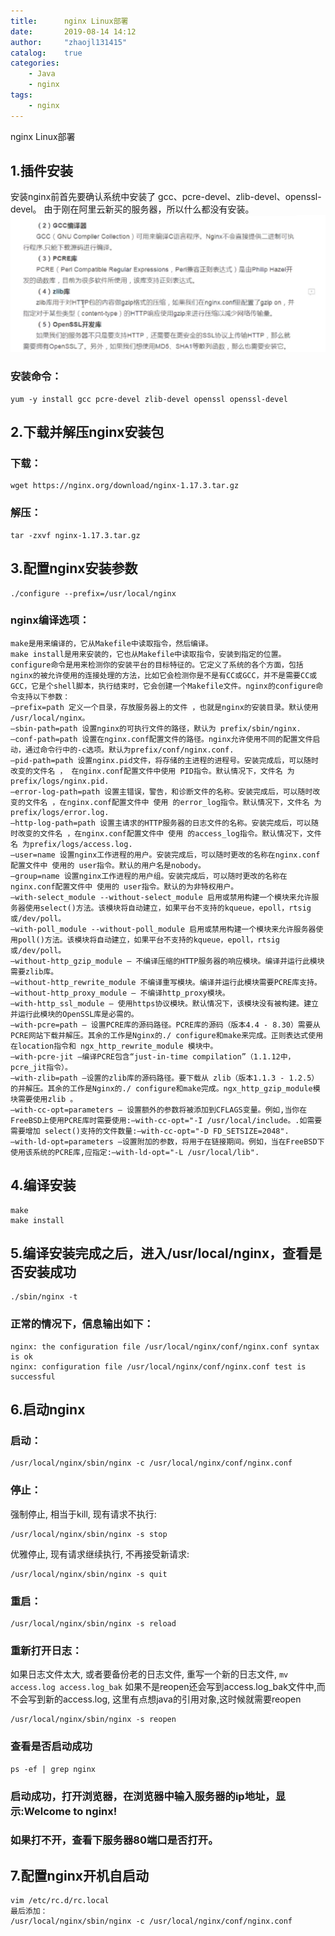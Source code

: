 ```yaml
---
title:      nginx Linux部署
date:       2019-08-14 14:12
author:     "zhaojl131415"
catalog:    true
categories: 
    - Java
    - nginx
tags:
    - nginx
---
```

nginx Linux部署
## 1.插件安装
安装nginx前首先要确认系统中安装了 gcc、pcre-devel、zlib-devel、openssl-devel。
由于刚在阿里云新买的服务器，所以什么都没有安装。
![](/img/nginx/1586261858557.jpg)

### 安装命令：
```
yum -y install gcc pcre-devel zlib-devel openssl openssl-devel
```
## 2.下载并解压nginx安装包
### 下载：
```
wget https://nginx.org/download/nginx-1.17.3.tar.gz
```
### 解压：
```
tar -zxvf nginx-1.17.3.tar.gz
```
## 3.配置nginx安装参数
```
./configure --prefix=/usr/local/nginx
```
### nginx编译选项：
```
make是用来编译的，它从Makefile中读取指令，然后编译。
make install是用来安装的，它也从Makefile中读取指令，安装到指定的位置。
configure命令是用来检测你的安装平台的目标特征的。它定义了系统的各个方面，包括nginx的被允许使用的连接处理的方法，比如它会检测你是不是有CC或GCC，并不是需要CC或GCC，它是个shell脚本，执行结束时，它会创建一个Makefile文件。nginx的configure命令支持以下参数：
–prefix=path 定义一个目录，存放服务器上的文件 ，也就是nginx的安装目录。默认使用 /usr/local/nginx。
–sbin-path=path 设置nginx的可执行文件的路径，默认为 prefix/sbin/nginx.
–conf-path=path 设置在nginx.conf配置文件的路径。nginx允许使用不同的配置文件启动，通过命令行中的-c选项。默认为prefix/conf/nginx.conf.
–pid-path=path 设置nginx.pid文件，将存储的主进程的进程号。安装完成后，可以随时改变的文件名 ， 在nginx.conf配置文件中使用 PID指令。默认情况下，文件名 为prefix/logs/nginx.pid.
–error-log-path=path 设置主错误，警告，和诊断文件的名称。安装完成后，可以随时改变的文件名 ，在nginx.conf配置文件中 使用 的error_log指令。默认情况下，文件名 为prefix/logs/error.log.
–http-log-path=path 设置主请求的HTTP服务器的日志文件的名称。安装完成后，可以随时改变的文件名 ，在nginx.conf配置文件中 使用 的access_log指令。默认情况下，文件名 为prefix/logs/access.log.
–user=name 设置nginx工作进程的用户。安装完成后，可以随时更改的名称在nginx.conf配置文件中 使用的 user指令。默认的用户名是nobody。
–group=name 设置nginx工作进程的用户组。安装完成后，可以随时更改的名称在nginx.conf配置文件中 使用的 user指令。默认的为非特权用户。
–with-select_module --without-select_module 启用或禁用构建一个模块来允许服务器使用select()方法。该模块将自动建立，如果平台不支持的kqueue，epoll，rtsig或/dev/poll。
–with-poll_module --without-poll_module 启用或禁用构建一个模块来允许服务器使用poll()方法。该模块将自动建立，如果平台不支持的kqueue，epoll，rtsig或/dev/poll。
–without-http_gzip_module — 不编译压缩的HTTP服务器的响应模块。编译并运行此模块需要zlib库。
–without-http_rewrite_module 不编译重写模块。编译并运行此模块需要PCRE库支持。
–without-http_proxy_module — 不编译http_proxy模块。
–with-http_ssl_module — 使用https协议模块。默认情况下，该模块没有被构建。建立并运行此模块的OpenSSL库是必需的。
–with-pcre=path — 设置PCRE库的源码路径。PCRE库的源码（版本4.4 - 8.30）需要从PCRE网站下载并解压。其余的工作是Nginx的./ configure和make来完成。正则表达式使用在location指令和 ngx_http_rewrite_module 模块中。
–with-pcre-jit —编译PCRE包含“just-in-time compilation”（1.1.12中， pcre_jit指令）。
–with-zlib=path —设置的zlib库的源码路径。要下载从 zlib（版本1.1.3 - 1.2.5）的并解压。其余的工作是Nginx的./ configure和make完成。ngx_http_gzip_module模块需要使用zlib 。
–with-cc-opt=parameters — 设置额外的参数将被添加到CFLAGS变量。例如,当你在FreeBSD上使用PCRE库时需要使用:–with-cc-opt="-I /usr/local/include。.如需要需要增加 select()支持的文件数量:–with-cc-opt="-D FD_SETSIZE=2048".
–with-ld-opt=parameters —设置附加的参数，将用于在链接期间。例如，当在FreeBSD下使用该系统的PCRE库,应指定:–with-ld-opt="-L /usr/local/lib".
```
## 4.编译安装
```
make
make install
```
## 5.编译安装完成之后，进入/usr/local/nginx，查看是否安装成功
```
./sbin/nginx -t
```
### 正常的情况下，信息输出如下：
```
nginx: the configuration file /usr/local/nginx/conf/nginx.conf syntax is ok
nginx: configuration file /usr/local/nginx/conf/nginx.conf test is successful
```
## 6.启动nginx
### 启动：
```
/usr/local/nginx/sbin/nginx -c /usr/local/nginx/conf/nginx.conf
```
### 停止：
强制停止, 相当于kill, 现有请求不执行:
```
/usr/local/nginx/sbin/nginx -s stop 
```
优雅停止, 现有请求继续执行, 不再接受新请求:
```
/usr/local/nginx/sbin/nginx -s quit 
```
### 重启：
```
/usr/local/nginx/sbin/nginx -s reload
```
### 重新打开日志：
如果日志文件太大, 或者要备份老的日志文件, 重写一个新的日志文件,
`mv access.log access.log_bak`
如果不是reopen还会写到access.log_bak文件中,而不会写到新的access.log, 这里有点想java的引用对象,这时候就需要reopen
```
/usr/local/nginx/sbin/nginx -s reopen
```
### 查看是否启动成功
```
ps -ef | grep nginx
```
### 启动成功，打开浏览器，在浏览器中输入服务器的ip地址，显示:Welcome to nginx!
### 如果打不开，查看下服务器80端口是否打开。
## 7.配置nginx开机自启动
```
vim /etc/rc.d/rc.local
最后添加：
/usr/local/nginx/sbin/nginx -c /usr/local/nginx/conf/nginx.conf
```
